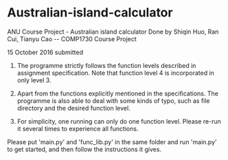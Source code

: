# Australian-island-calculator
ANU Course Project - Australian island calculator 
Done by Shiqin Huo, Ran Cui, Tianyu Cao -- COMP1730 Course Project

15 October 2016 submitted

1. The programme strictly follows the function levels described in assignment specification. Note that function level 4 is incorporated in only level 3.

2. Apart from the functions explicitly mentioned in the specifications. The programme is also able to deal with some kinds of typo, such as file directory and the desired function level.

3. For simplicity, one running can only do one function level. Please re-run it several times to experience all functions.

Please put 'main.py' and 'func_lib.py' in the same folder and run 'main.py' to get started, and then follow the instructions it gives.
